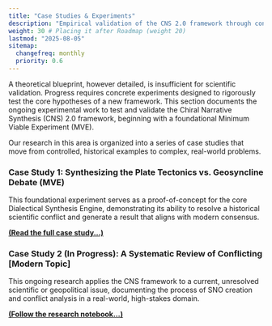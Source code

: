 ```yaml
---
title: "Case Studies & Experiments"
description: "Empirical validation of the CNS 2.0 framework through controlled experiments and real-world case studies."
weight: 30 # Placing it after Roadmap (weight 20)
lastmod: "2025-08-05"
sitemap:
  changefreq: monthly
  priority: 0.6
---
```


A theoretical blueprint, however detailed, is insufficient for scientific validation. Progress requires concrete experiments designed to rigorously test the core hypotheses of a new framework. This section documents the ongoing experimental work to test and validate the Chiral Narrative Synthesis (CNS) 2.0 framework, beginning with a foundational Minimum Viable Experiment (MVE).

Our research in this area is organized into a series of case studies that move from controlled, historical examples to complex, real-world problems.

### Case Study 1: Synthesizing the Plate Tectonics vs. Geosyncline Debate (MVE)

This foundational experiment serves as a proof-of-concept for the core Dialectical Synthesis Engine, demonstrating its ability to resolve a historical scientific conflict and generate a result that aligns with modern consensus.

[**(Read the full case study...)**](../plate-tectonics-mve/)

### Case Study 2 (In Progress): A Systematic Review of Conflicting [Modern Topic]

This ongoing research applies the CNS framework to a current, unresolved scientific or geopolitical issue, documenting the process of SNO creation and conflict analysis in a real-world, high-stakes domain.

[**(Follow the research notebook...)**](../case-study-2-in-progress/)
